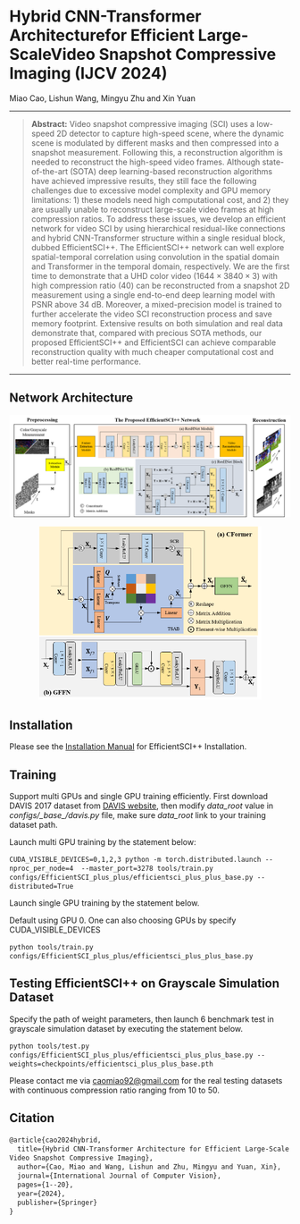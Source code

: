 # Hybrid CNN-Transformer Architecturefor Efficient Large-ScaleVideo Snapshot Compressive Imaging (IJCV 2024)
Miao Cao, Lishun Wang, Mingyu Zhu and Xin Yuan

<hr />

> **Abstract:** Video snapshot compressive imaging (SCI) uses a low-speed 2D detector to capture high-speed scene, where the dynamic scene is modulated by different masks and then compressed into a snapshot measurement. Following this, a reconstruction algorithm is needed to reconstruct the high-speed video frames. Although state-of-the-art (SOTA) deep learning-based  reconstruction algorithms have achieved impressive results, they still face the following challenges due to excessive model complexity and GPU memory limitations: 1) these models need high computational cost, and 2) they are usually unable to reconstruct large-scale video frames at high compression ratios. To address these issues, we develop an efficient network for video SCI by using hierarchical residual-like connections and hybrid CNN-Transformer structure within a single residual block, dubbed EfficientSCI++. The EfficientSCI++ network can well explore spatial-temporal correlation using convolution in the spatial domain and Transformer in the temporal domain, respectively. We are the first time to demonstrate that a UHD color video ($1644\times{3840}\times{3}$) with high compression ratio ($40$) can be reconstructed from a snapshot 2D measurement using a single end-to-end deep learning model with PSNR above 34 dB. Moreover, a mixed-precision model is trained to further accelerate the video SCI reconstruction process and save memory footprint. Extensive results on both simulation and real data demonstrate that, compared with precious SOTA methods, our proposed EfficientSCI++ and EfficientSCI can achieve comparable reconstruction quality with much cheaper computational cost and better real-time performance.
<hr />

## Network Architecture
![Illustration of EffcientSCI++](/figure/network.png)

<div align=center>
  <img src="/figure/cformer.png" alt="Illustration of cformer" width="400" height="310">
</div>

## Installation
Please see the [Installation Manual](docs/install.md) for EfficientSCI++ Installation. 

## Training 
Support multi GPUs and single GPU training efficiently. First download DAVIS 2017 dataset from [DAVIS website](https://davischallenge.org/), then modify *data_root* value in *configs/\_base_/davis.py* file, make sure *data_root* link to your training dataset path.

Launch multi GPU training by the statement below:

```
CUDA_VISIBLE_DEVICES=0,1,2,3 python -m torch.distributed.launch --nproc_per_node=4  --master_port=3278 tools/train.py configs/EfficientSCI_plus_plus/efficientsci_plus_plus_base.py --distributed=True
```

Launch single GPU training by the statement below.

Default using GPU 0. One can also choosing GPUs by specify CUDA_VISIBLE_DEVICES

```
python tools/train.py configs/EfficientSCI_plus_plus/efficientsci_plus_plus_base.py
```

## Testing EfficientSCI++ on Grayscale Simulation Dataset 
Specify the path of weight parameters, then launch 6 benchmark test in grayscale simulation dataset by executing the statement below.

```
python tools/test.py configs/EfficientSCI_plus_plus/efficientsci_plus_plus_base.py --weights=checkpoints/efficientsci_plus_plus_base.pth
```

Please contact me via caomiao92@gmail.com for the real testing datasets with continuous compression ratio ranging from 10 to 50.

## Citation

```
@article{cao2024hybrid,
  title={Hybrid CNN-Transformer Architecture for Efficient Large-Scale Video Snapshot Compressive Imaging},
  author={Cao, Miao and Wang, Lishun and Zhu, Mingyu and Yuan, Xin},
  journal={International Journal of Computer Vision},
  pages={1--20},
  year={2024},
  publisher={Springer}
}
```
